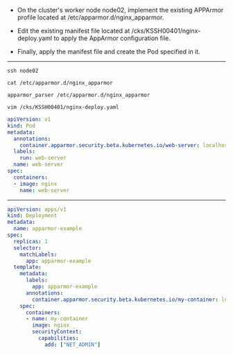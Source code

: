 - On the cluster's worker node node02, implement the existing APPArmor profile located at /etc/apparmor.d/nginx_apparmor.

- Edit the existing manifest file located at /cks/KSSH00401/nginx-deploy.yaml to apply the AppArmor configuration file.

- Finally, apply the manifest file and create the Pod specified in it.

---
`ssh node02`

`cat /etc/apparmor.d/nginx_apparmor`

`apparmor_parser /etc/apparmor.d/nginx_apparmor`

`vim /cks/KSSH00401/nginx-deploy.yaml`

```yaml
apiVersion: v1
kind: Pod
metadata:
  annotations:
    container.apparmor.security.beta.kubernetes.io/web-server: localhost/nginx-profile
  labels:
    run: web-server
  name: web-server
spec:
  containers:
  - image: nginx
    name: web-server
```
---

```yaml
apiVersion: apps/v1
kind: Deployment
metadata:
  name: apparmor-example
spec:
  replicas: 1
  selector:
    matchLabels:
      app: apparmor-example
  template:
    metadata:
      labels:
        app: apparmor-example
      annotations:
        container.apparmor.security.beta.kubernetes.io/my-container: localhost/example-apparmor-profile
    spec:
      containers:
      - name: my-container
        image: nginx
        securityContext:
          capabilities:
            add: ["NET_ADMIN"]
```